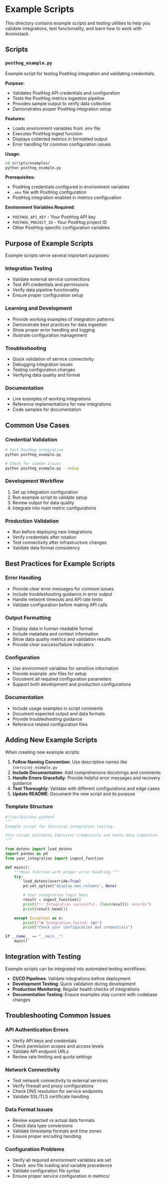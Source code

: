 # Example Scripts

This directory contains example scripts and testing utilities to help you validate integrations, test functionality, and learn how to work with Anomstack.

## Scripts

### `posthog_example.py`
Example script for testing PostHog integration and validating credentials.

**Purpose:**
- Validates PostHog API credentials and configuration
- Tests the PostHog metrics ingestion pipeline
- Provides sample output to verify data collection
- Demonstrates proper PostHog integration setup

**Features:**
- Loads environment variables from .env file
- Executes PostHog ingest function
- Displays collected metrics in formatted output
- Error handling for common configuration issues

**Usage:**
```bash
cd scripts/examples/
python posthog_example.py
```

**Prerequisites:**
- PostHog credentials configured in environment variables
- `.env` file with PostHog configuration
- PostHog integration enabled in metrics configuration


**Environment Variables Required:**
- `POSTHOG_API_KEY` - Your PostHog API key
- `POSTHOG_PROJECT_ID` - Your PostHog project ID
- Other PostHog-specific configuration variables


## Purpose of Example Scripts

Example scripts serve several important purposes:

### **Integration Testing**
- Validate external service connections
- Test API credentials and permissions
- Verify data pipeline functionality
- Ensure proper configuration setup

### **Learning and Development**
- Provide working examples of integration patterns
- Demonstrate best practices for data ingestion
- Show proper error handling and logging
- Illustrate configuration management

### **Troubleshooting**
- Quick validation of service connectivity
- Debugging integration issues
- Testing configuration changes
- Verifying data quality and format

### **Documentation**
- Live examples of working integrations
- Reference implementations for new integrations
- Code samples for documentation

## Common Use Cases

### **Credential Validation**
```bash
# Test PostHog integration
python posthog_example.py

# Check for common issues
python posthog_example.py --debug
```

### **Development Workflow**
1. Set up integration configuration
2. Run example script to validate setup
3. Review output for data quality
4. Integrate into main metric configurations

### **Production Validation**
- Run before deploying new integrations
- Verify credentials after rotation
- Test connectivity after infrastructure changes
- Validate data format consistency

## Best Practices for Example Scripts

### **Error Handling**
- Provide clear error messages for common issues
- Include troubleshooting guidance in error output
- Handle network timeouts and API rate limits
- Validate configuration before making API calls

### **Output Formatting**
- Display data in human-readable format
- Include metadata and context information
- Show data quality metrics and validation results
- Provide clear success/failure indicators

### **Configuration**
- Use environment variables for sensitive information
- Provide example .env files for setup
- Document all required configuration parameters
- Support both development and production configurations

### **Documentation**
- Include usage examples in script comments
- Document expected output and data formats
- Provide troubleshooting guidance
- Reference related configuration files

## Adding New Example Scripts

When creating new example scripts:

1. **Follow Naming Convention**: Use descriptive names like `{service}_example.py`
2. **Include Documentation**: Add comprehensive docstrings and comments
3. **Handle Errors Gracefully**: Provide helpful error messages and recovery guidance
4. **Test Thoroughly**: Validate with different configurations and edge cases
5. **Update README**: Document the new script and its purpose

### **Template Structure**
```python
#!/usr/bin/env python3
"""
Example script for {Service} integration testing.

This script validates {Service} credentials and tests data ingestion.
"""

from dotenv import load_dotenv
import pandas as pd
from your_integration import ingest_function

def main():
    """Main function with proper error handling."""
    try:
        load_dotenv(override=True)
        pd.set_option("display.max_columns", None)

        # Your integration logic here
        result = ingest_function()
        print(f"✅ Integration successful: {len(result)} records")
        print(result.head())

    except Exception as e:
        print(f"❌ Integration failed: {e}")
        print("Check your configuration and credentials")

if __name__ == "__main__":
    main()
```

## Integration with Testing

Example scripts can be integrated into automated testing workflows:

- **CI/CD Pipelines**: Validate integrations before deployment
- **Development Testing**: Quick validation during development
- **Production Monitoring**: Regular health checks of integrations
- **Documentation Testing**: Ensure examples stay current with codebase changes

## Troubleshooting Common Issues

### **API Authentication Errors**
- Verify API keys and credentials
- Check permission scopes and access levels
- Validate API endpoint URLs
- Review rate limiting and quota settings

### **Network Connectivity**
- Test network connectivity to external services
- Verify firewall and proxy configurations
- Check DNS resolution for service endpoints
- Validate SSL/TLS certificate handling

### **Data Format Issues**
- Review expected vs actual data formats
- Check data type conversions
- Validate timestamp formats and time zones
- Ensure proper encoding handling

### **Configuration Problems**
- Verify all required environment variables are set
- Check .env file loading and variable precedence
- Validate configuration file syntax
- Ensure proper service configuration in metrics/
